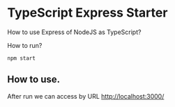 # TypeScript Express Starter

How to use Express of NodeJS as TypeScript? 

How to run?

```
npm start
```

## How to use.

After run we can access by URL [http://localhost:3000/]()
